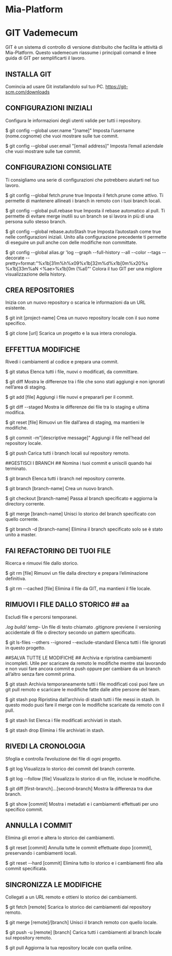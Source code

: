 # Mia-Platform #
# GIT Vademecum #

GIT è un sistema di controllo di versione distribuito che facilita le attività di Mia-Platform. Questo vademecum riassume i principali comandi e linee guida di GIT per semplificarti il lavoro.

## INSTALLA GIT ##
Comincia ad usare Git installandolo sul tuo PC.
https://git-scm.com/downloads

## CONFIGURAZIONI INIZIALI ##
Configura le informazioni degli utenti valide per tutti i repository.

$ git config --global user.name "[name]"
Imposta l’username (nome.cognome) che vuoi mostrare sulle tue commit.

$ git config --global user.email "[email address]"
Imposta l’email aziendale che vuoi mostrare sulle tue commit.

## CONFIGURAZIONI CONSIGLIATE ##
Ti consigliamo una serie di configurazioni che potrebbero aiutarti nel tuo lavoro.

$ git config --global fetch.prune true
Imposta il fetch.prune come attivo. Ti permette di mantenere allineati i branch in remoto con i tuoi branch locali.

$ git config --global pull.rebase true
Imposta il rebase automatico al pull. Ti permette di evitare merge inutili su un branch se si lavora in più di una persona sullo stesso branch.

$ git config --global rebase.autoStash true
Imposta l’autostash come true nelle configurazioni iniziali. Unito alla configurazione precedente ti permette di eseguire un pull anche con delle modifiche non committate.

$ git config --global alias.gr 'log --graph --full-history --all --color --tags --decorate --pretty=format:"%x1b[31m%h%x09%x1b[32m%d%x1b[0m%x20%s %x1b[33m%aN <%ae>%x1b[0m (%aI)"'
Colora il tuo GIT per una migliore visualizzazione della history.


## CREA REPOSITORIES ##
Inizia con un nuovo repository o scarica le informazioni da un URL esistente.

$ git init [project-name]
Crea un nuovo repository locale con il suo nome specifico.

$ git clone [url]
Scarica un progetto e la sua intera cronologia.

## EFFETTUA MODIFICHE ##
Rivedi i cambiamenti al codice e prepara una commit.

$ git status
Elenca tutti i file, nuovi o modificati, da committare.

$ git diff
Mostra le differenze tra i file che sono stati aggiungi e non ignorati nell’area di staging.

$ git add [file]
Aggiungi i file nuovi e prepararli per il commit.

$ git diff --staged
Mostra le differenze dei file tra lo staging e ultima modifica.

$ git reset [file]
Rimuovi un file dall’area di staging, ma mantieni le modifiche.

$ git commit -m"[descriptive message]"
Aggiungi il file nell’head del repository locale.

$ git push
Carica tutti i branch locali sul repository remoto.

##GESTISCI I BRANCH ##
Nomina i tuoi commit e uniscili quando hai terminato.

$ git branch
Elenca tutti i branch nel repository corrente.

$ git branch [branch-name]
Crea un nuovo branch.


$ git checkout [branch-name]
Passa al branch specificato e aggiorna la directory corrente.

$ git merge [branch-name]
Unisci lo storico del branch specificato con quello corrente.

$ git branch -d [branch-name]
Elimina il branch specificato solo se è stato unito a master.

## FAI REFACTORING DEI TUOI FILE ##
Ricerca e rimuovi file dallo storico.

$ git rm [file]
Rimuovi un file dalla directory e prepara l’eliminazione definitiva.

$ git rm --cached [file]
Elimina il file da GIT, ma mantieni il file locale.


## RIMUOVI I FILE DALLO STORICO ## aa
Escludi file e percorsi temporanei.

*.log
build/
temp-*
Un file di testo chiamato .gitignore previene il versioning accidentale di file o directory secondo un pattern specificato.

$ git ls-files --others --ignored --exclude-standard
Elenca tutti i file ignorati in questo progetto.

##SALVA TUTTE LE MODIFICHE ##
Archivia e ripristina cambiamenti incompleti. Utile per scaricare da remoto le modifiche mentre stai lavorando e non vuoi fare ancora commit e push oppure per cambiare da un branch all’altro senza fare commit prima.

$ git stash
Archivia temporaneamente tutti i file modificati così puoi fare un git pull remoto e scaricare le modifiche fatte dalle altre persone del team.

$ git stash pop
Ripristina dall’archivio di stash tutti i file messi in stash. In questo modo puoi fare il merge con le modifiche scaricate da remoto con il pull.

$ git stash list
Elenca i file modificati archiviati in stash.

$ git stash drop
Elimina i file archiviati in stash.

## RIVEDI LA CRONOLOGIA ##
Sfoglia e controlla l’evoluzione dei file di ogni progetto.

$ git log
Visualizza lo storico dei commit del branch corrente.

$ git log --follow [file]
Visualizza lo storico di un file, incluse le modifiche.

$ git diff [first-branch]...[second-branch]
Mostra la differenza tra due branch.

$ git show [commit]
Mostra i metadati e i cambiamenti effettuati per uno specifico commit.

## ANNULLA I COMMIT ##
Elimina gli errori e altera lo storico dei cambiamenti.

$ git reset [commit]
Annulla tutte le commit effettuate dopo [commit], preservando i cambiamenti locali.

$ git reset --hard [commit]
Elimina tutto lo storico e i cambiamenti fino alla commit specificata.

## SINCRONIZZA LE MODIFICHE ##
Collegati a un URL remoto e ottieni lo storico dei cambiamenti.

$ git fetch [remote]
Scarica lo storico dei cambiamenti dal repository remoto.

$ git merge [remote]/[branch]
Unisci il branch remoto con quello locale.

$ git push -u [remote] [branch]
Carica tutti i cambiamenti al branch locale sul repository remoto.

$ git pull
Aggiorna la tua repository locale con quella online.
